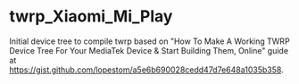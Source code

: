 # twrp_Xiaomi_Mi_Play
Initial device tree to compile twrp based on "How To Make A Working TWRP Device Tree For Your MediaTek Device & Start Building Them, Online" guide at https://gist.github.com/lopestom/a5e6b690028cedd47d7e648a1035b358.
